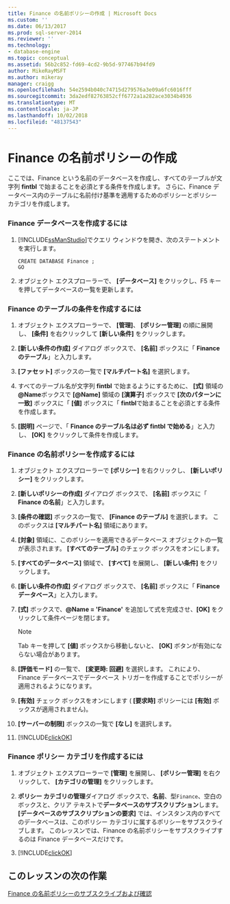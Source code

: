 ```yaml
---
title: Finance の名前ポリシーの作成 | Microsoft Docs
ms.custom: ''
ms.date: 06/13/2017
ms.prod: sql-server-2014
ms.reviewer: ''
ms.technology:
- database-engine
ms.topic: conceptual
ms.assetid: 56b2c852-fd69-4cd2-9b5d-977467b94fd9
author: MikeRayMSFT
ms.author: mikeray
manager: craigg
ms.openlocfilehash: 54e2594b040c74715d279576a3e09a6fc6016fff
ms.sourcegitcommit: 3da2edf82763852cff6772a1a282ace3034b4936
ms.translationtype: MT
ms.contentlocale: ja-JP
ms.lasthandoff: 10/02/2018
ms.locfileid: "48137543"
---
```

# <a name="create-the-finance-name-policy"></a>Finance の名前ポリシーの作成
  ここでは、Finance という名前のデータベースを作成し、すべてのテーブルが文字列 **fintbl** で始まることを必須とする条件を作成します。 さらに、Finance データベース内のテーブルに名前付け基準を適用するためのポリシーとポリシー カテゴリを作成します。  
  
### <a name="to-create-the-finance-database"></a>Finance データベースを作成するには  
  
1.  [!INCLUDE[ssManStudio](../../includes/ssmanstudio-md.md)]でクエリ ウィンドウを開き、次のステートメントを実行します。  
  
    ```  
    CREATE DATABASE Finance ;  
    GO  
    ```  
  
2.  オブジェクト エクスプローラーで、 **[データベース]** をクリックし、F5 キーを押してデータベースの一覧を更新します。  
  
### <a name="to-create-the-finance-tables-condition"></a>Finance のテーブルの条件を作成するには  
  
1.  オブジェクト エクスプローラーで、 **[管理]**、 **[ポリシー管理]** の順に展開し、 **[条件]** を右クリックして **[新しい条件]** をクリックします。  
  
2.  **[新しい条件の作成]** ダイアログ ボックスで、 **[名前]** ボックスに「 **Finance のテーブル**」と入力します。  
  
3.  **[ファセット]** ボックスの一覧で **[マルチパート名]** を選択します。  
  
4.  すべてのテーブル名が文字列 **fintbl** で始まるようにするために、 **[式]** 領域の **@Name**ボックスで **[@Name]** 領域の **[演算子]** ボックスで **[次のパターンに一致]** ボックスに「 **[値]** ボックスに「 **fintbl**で始まることを必須とする条件を作成します。  
  
5.  **[説明]** ページで、「 **Finance のテーブル名は必ず fintbl で始める**」と入力し、 **[OK]** をクリックして条件を作成します。  
  
### <a name="to-create-the-finance-name-policy"></a>Finance の名前ポリシーを作成するには  
  
1.  オブジェクト エクスプローラーで **[ポリシー]** を右クリックし、 **[新しいポリシー]** をクリックします。  
  
2.  **[新しいポリシーの作成]** ダイアログ ボックスで、 **[名前]** ボックスに「 **Finance の名前**」と入力します。  
  
3.  **[条件の確認]** ボックスの一覧で、 **[Finance のテーブル]** を選択します。 このボックスは **[マルチパート名]** 領域にあります。  
  
4.  **[対象]** 領域に、このポリシーを適用できるデータベース オブジェクトの一覧が表示されます。 **[すべてのテーブル]** のチェック ボックスをオンにします。  
  
5.  **[すべてのデータベース]** 領域で、 **[すべて]** を展開し、 **[新しい条件]** をクリックします。  
  
6.  **[新しい条件の作成]** ダイアログ ボックスで、 **[名前]** ボックスに「 **Finance データベース**」と入力します。  
  
7.  **[式]** ボックスで、**@Name = 'Finance'** を追加して式を完成させ、**[OK]** をクリックして条件ページを閉じます。  
  
    > [!NOTE]  
    >  Tab キーを押して **[値]** ボックスから移動しないと、 **[OK]** ボタンが有効にならない場合があります。  
  
8.  **[評価モード]** の一覧で、 **[変更時: 回避]** を選択します。 これにより、Finance データベースでデータベース トリガーを作成することでポリシーが適用されるようになります。  
  
9. **[有効]** チェック ボックスをオンにします ( **[要求時]** ポリシーには **[有効]** ボックスが適用されません)。  
  
10. **[サーバーの制限]** ボックスの一覧で **[なし]** を選択します。  
  
11. [!INCLUDE[clickOK](../../includes/clickok-md.md)]  
  
### <a name="to-create-the-finance-policy-category"></a>Finance ポリシー カテゴリを作成するには  
  
1.  オブジェクト エクスプローラーで **[管理]** を展開し、 **[ポリシー管理]** を右クリックして、 **[カテゴリの管理]** をクリックします。  
  
2.  **ポリシー カテゴリの管理**ダイアログ ボックスで、**名前**、型`Finance`、空白のボックスと、クリア テキストで**データベースのサブスクリプション**します。 **[データベースのサブスクリプションの要求]** では、インスタンス内のすべてのデータベースは、このポリシー カテゴリに属するポリシーをサブスクライブします。 このレッスンでは、Finance の名前ポリシーをサブスクライブするのは Finance データベースだけです。  
  
3.  [!INCLUDE[clickOK](../../includes/clickok-md.md)]  
  
## <a name="next-task-in-lesson"></a>このレッスンの次の作業  
 [Finance の名前ポリシーのサブスクライブおよび確認](lesson-2-2-subscribe-to-and-check-the-finance-name-policy.md)  
  
  
